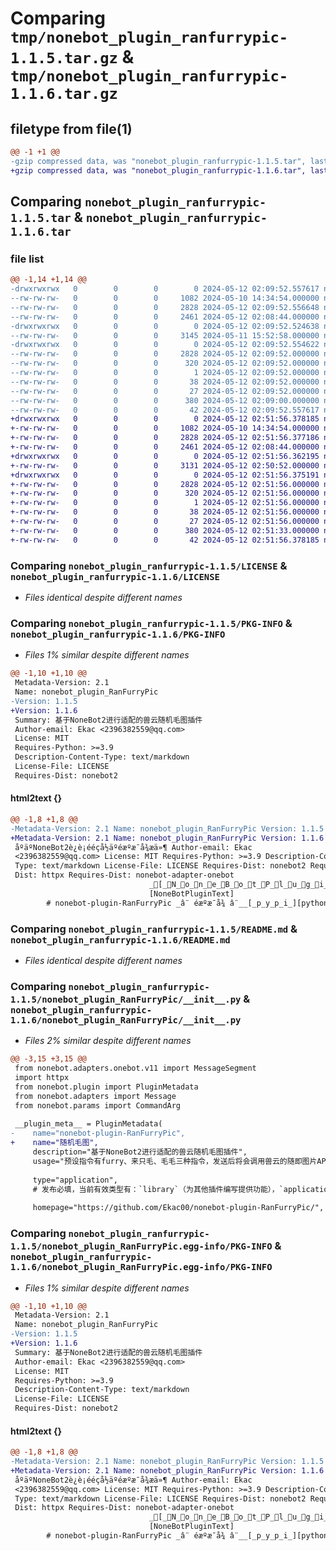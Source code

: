 # Comparing `tmp/nonebot_plugin_ranfurrypic-1.1.5.tar.gz` & `tmp/nonebot_plugin_ranfurrypic-1.1.6.tar.gz`

## filetype from file(1)

```diff
@@ -1 +1 @@
-gzip compressed data, was "nonebot_plugin_ranfurrypic-1.1.5.tar", last modified: Sun May 12 02:09:52 2024, max compression
+gzip compressed data, was "nonebot_plugin_ranfurrypic-1.1.6.tar", last modified: Sun May 12 02:51:56 2024, max compression
```

## Comparing `nonebot_plugin_ranfurrypic-1.1.5.tar` & `nonebot_plugin_ranfurrypic-1.1.6.tar`

### file list

```diff
@@ -1,14 +1,14 @@
-drwxrwxrwx   0        0        0        0 2024-05-12 02:09:52.557617 nonebot_plugin_ranfurrypic-1.1.5/
--rw-rw-rw-   0        0        0     1082 2024-05-10 14:34:54.000000 nonebot_plugin_ranfurrypic-1.1.5/LICENSE
--rw-rw-rw-   0        0        0     2828 2024-05-12 02:09:52.556648 nonebot_plugin_ranfurrypic-1.1.5/PKG-INFO
--rw-rw-rw-   0        0        0     2461 2024-05-12 02:08:44.000000 nonebot_plugin_ranfurrypic-1.1.5/README.md
-drwxrwxrwx   0        0        0        0 2024-05-12 02:09:52.524638 nonebot_plugin_ranfurrypic-1.1.5/nonebot_plugin_RanFurryPic/
--rw-rw-rw-   0        0        0     3145 2024-05-11 15:52:58.000000 nonebot_plugin_ranfurrypic-1.1.5/nonebot_plugin_RanFurryPic/__init__.py
-drwxrwxrwx   0        0        0        0 2024-05-12 02:09:52.554622 nonebot_plugin_ranfurrypic-1.1.5/nonebot_plugin_RanFurryPic.egg-info/
--rw-rw-rw-   0        0        0     2828 2024-05-12 02:09:52.000000 nonebot_plugin_ranfurrypic-1.1.5/nonebot_plugin_RanFurryPic.egg-info/PKG-INFO
--rw-rw-rw-   0        0        0      320 2024-05-12 02:09:52.000000 nonebot_plugin_ranfurrypic-1.1.5/nonebot_plugin_RanFurryPic.egg-info/SOURCES.txt
--rw-rw-rw-   0        0        0        1 2024-05-12 02:09:52.000000 nonebot_plugin_ranfurrypic-1.1.5/nonebot_plugin_RanFurryPic.egg-info/dependency_links.txt
--rw-rw-rw-   0        0        0       38 2024-05-12 02:09:52.000000 nonebot_plugin_ranfurrypic-1.1.5/nonebot_plugin_RanFurryPic.egg-info/requires.txt
--rw-rw-rw-   0        0        0       27 2024-05-12 02:09:52.000000 nonebot_plugin_ranfurrypic-1.1.5/nonebot_plugin_RanFurryPic.egg-info/top_level.txt
--rw-rw-rw-   0        0        0      380 2024-05-12 02:09:00.000000 nonebot_plugin_ranfurrypic-1.1.5/pyproject.toml
--rw-rw-rw-   0        0        0       42 2024-05-12 02:09:52.557617 nonebot_plugin_ranfurrypic-1.1.5/setup.cfg
+drwxrwxrwx   0        0        0        0 2024-05-12 02:51:56.378185 nonebot_plugin_ranfurrypic-1.1.6/
+-rw-rw-rw-   0        0        0     1082 2024-05-10 14:34:54.000000 nonebot_plugin_ranfurrypic-1.1.6/LICENSE
+-rw-rw-rw-   0        0        0     2828 2024-05-12 02:51:56.377186 nonebot_plugin_ranfurrypic-1.1.6/PKG-INFO
+-rw-rw-rw-   0        0        0     2461 2024-05-12 02:08:44.000000 nonebot_plugin_ranfurrypic-1.1.6/README.md
+drwxrwxrwx   0        0        0        0 2024-05-12 02:51:56.362195 nonebot_plugin_ranfurrypic-1.1.6/nonebot_plugin_RanFurryPic/
+-rw-rw-rw-   0        0        0     3131 2024-05-12 02:50:52.000000 nonebot_plugin_ranfurrypic-1.1.6/nonebot_plugin_RanFurryPic/__init__.py
+drwxrwxrwx   0        0        0        0 2024-05-12 02:51:56.375191 nonebot_plugin_ranfurrypic-1.1.6/nonebot_plugin_RanFurryPic.egg-info/
+-rw-rw-rw-   0        0        0     2828 2024-05-12 02:51:56.000000 nonebot_plugin_ranfurrypic-1.1.6/nonebot_plugin_RanFurryPic.egg-info/PKG-INFO
+-rw-rw-rw-   0        0        0      320 2024-05-12 02:51:56.000000 nonebot_plugin_ranfurrypic-1.1.6/nonebot_plugin_RanFurryPic.egg-info/SOURCES.txt
+-rw-rw-rw-   0        0        0        1 2024-05-12 02:51:56.000000 nonebot_plugin_ranfurrypic-1.1.6/nonebot_plugin_RanFurryPic.egg-info/dependency_links.txt
+-rw-rw-rw-   0        0        0       38 2024-05-12 02:51:56.000000 nonebot_plugin_ranfurrypic-1.1.6/nonebot_plugin_RanFurryPic.egg-info/requires.txt
+-rw-rw-rw-   0        0        0       27 2024-05-12 02:51:56.000000 nonebot_plugin_ranfurrypic-1.1.6/nonebot_plugin_RanFurryPic.egg-info/top_level.txt
+-rw-rw-rw-   0        0        0      380 2024-05-12 02:51:33.000000 nonebot_plugin_ranfurrypic-1.1.6/pyproject.toml
+-rw-rw-rw-   0        0        0       42 2024-05-12 02:51:56.378185 nonebot_plugin_ranfurrypic-1.1.6/setup.cfg
```

### Comparing `nonebot_plugin_ranfurrypic-1.1.5/LICENSE` & `nonebot_plugin_ranfurrypic-1.1.6/LICENSE`

 * *Files identical despite different names*

### Comparing `nonebot_plugin_ranfurrypic-1.1.5/PKG-INFO` & `nonebot_plugin_ranfurrypic-1.1.6/PKG-INFO`

 * *Files 1% similar despite different names*

```diff
@@ -1,10 +1,10 @@
 Metadata-Version: 2.1
 Name: nonebot_plugin_RanFurryPic
-Version: 1.1.5
+Version: 1.1.6
 Summary: 基于NoneBot2进行适配的兽云随机毛图插件
 Author-email: Ekac <2396382559@qq.com>
 License: MIT
 Requires-Python: >=3.9
 Description-Content-Type: text/markdown
 License-File: LICENSE
 Requires-Dist: nonebot2
```

#### html2text {}

```diff
@@ -1,8 +1,8 @@
-Metadata-Version: 2.1 Name: nonebot_plugin_RanFurryPic Version: 1.1.5 Summary:
+Metadata-Version: 2.1 Name: nonebot_plugin_RanFurryPic Version: 1.1.6 Summary:
 åºäºNoneBot2è¿è¡ééçå½äºéæºæ¯å¾æä»¶ Author-email: Ekac
 <2396382559@qq.com> License: MIT Requires-Python: >=3.9 Description-Content-
 Type: text/markdown License-File: LICENSE Requires-Dist: nonebot2 Requires-
 Dist: httpx Requires-Dist: nonebot-adapter-onebot
                               _[_N_o_n_e_B_o_t_P_l_u_g_i_n_L_o_g_o_]
                               [NoneBotPluginText]
        # nonebot-plugin-RanFurryPic _â¨ éæºæ¯å¾ â¨__[_p_y_p_i_][python]
```

### Comparing `nonebot_plugin_ranfurrypic-1.1.5/README.md` & `nonebot_plugin_ranfurrypic-1.1.6/README.md`

 * *Files identical despite different names*

### Comparing `nonebot_plugin_ranfurrypic-1.1.5/nonebot_plugin_RanFurryPic/__init__.py` & `nonebot_plugin_ranfurrypic-1.1.6/nonebot_plugin_RanFurryPic/__init__.py`

 * *Files 2% similar despite different names*

```diff
@@ -3,15 +3,15 @@
 from nonebot.adapters.onebot.v11 import MessageSegment
 import httpx
 from nonebot.plugin import PluginMetadata
 from nonebot.adapters import Message
 from nonebot.params import CommandArg
 
 __plugin_meta__ = PluginMetadata(
-    name="nonebot-plugin-RanFurryPic",
+    name="随机毛图",
     description="基于NoneBot2进行适配的兽云随机毛图插件",
     usage="预设指令有furry、来只毛、毛毛三种指令，发送后将会调用兽云的随即图片API并返回图片及基本介绍",
 
     type="application",
     # 发布必填，当前有效类型有：`library`（为其他插件编写提供功能），`application`（向机器人用户提供功能）。
 
     homepage="https://github.com/Ekac00/nonebot-plugin-RanFurryPic/",
```

### Comparing `nonebot_plugin_ranfurrypic-1.1.5/nonebot_plugin_RanFurryPic.egg-info/PKG-INFO` & `nonebot_plugin_ranfurrypic-1.1.6/nonebot_plugin_RanFurryPic.egg-info/PKG-INFO`

 * *Files 1% similar despite different names*

```diff
@@ -1,10 +1,10 @@
 Metadata-Version: 2.1
 Name: nonebot_plugin_RanFurryPic
-Version: 1.1.5
+Version: 1.1.6
 Summary: 基于NoneBot2进行适配的兽云随机毛图插件
 Author-email: Ekac <2396382559@qq.com>
 License: MIT
 Requires-Python: >=3.9
 Description-Content-Type: text/markdown
 License-File: LICENSE
 Requires-Dist: nonebot2
```

#### html2text {}

```diff
@@ -1,8 +1,8 @@
-Metadata-Version: 2.1 Name: nonebot_plugin_RanFurryPic Version: 1.1.5 Summary:
+Metadata-Version: 2.1 Name: nonebot_plugin_RanFurryPic Version: 1.1.6 Summary:
 åºäºNoneBot2è¿è¡ééçå½äºéæºæ¯å¾æä»¶ Author-email: Ekac
 <2396382559@qq.com> License: MIT Requires-Python: >=3.9 Description-Content-
 Type: text/markdown License-File: LICENSE Requires-Dist: nonebot2 Requires-
 Dist: httpx Requires-Dist: nonebot-adapter-onebot
                               _[_N_o_n_e_B_o_t_P_l_u_g_i_n_L_o_g_o_]
                               [NoneBotPluginText]
        # nonebot-plugin-RanFurryPic _â¨ éæºæ¯å¾ â¨__[_p_y_p_i_][python]
```


